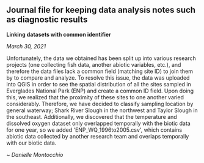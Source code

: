 ## Journal file for keeping data analysis notes such as diagnostic results

__Linking datasets with common identifier__

_March 30, 2021_

Unfortunately, the data we obtained has been split up into various research projects (one collecting fish data, another abiotic variables, etc.), and therefore the data files lack a common field (matching site ID) to join them by to compare and analyze. To resolve this issue, the data was uploaded into QGIS in order to see the spatial distribution of all the sites sampled in Everglades National Park (ENP) and create a common ID field. Upon doing this, we realized that the proximity of these sites to one another varied considerably. Therefore, we have decided to classify sampling location by general waterway; Shark River Slough in the northwest and Taylor Slough in the southeast. Additionally, we discovered that the temperature and dissolved oxygen dataset only overlapped temporally with the biotic data for one year, so we added 'ENP_WQ_1996to2005.csv', which contains abiotic data collected by another research team and overlaps temporally with our biotic data. 

_~ Danielle Montocchio_